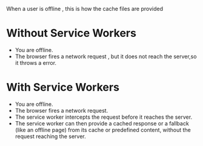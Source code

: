 When a user is offline , this is how the cache files are provided

# Without Service Workers
- You are offline.
- The browser fires a network request , but it does not reach the server,so it throws a error.

# With Service Workers
- You are offline.
- The browser fires a network request.
- The service worker intercepts the request before it reaches the server.
- The service worker can then provide a cached response or a fallback (like an offline page) from its cache or predefined content, without the request reaching the server.